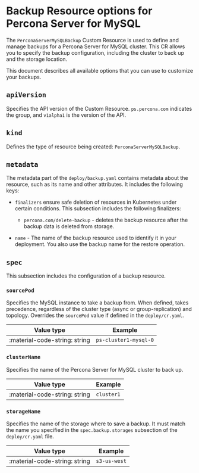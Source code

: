 # Backup Resource options for Percona Server for MySQL

The `PerconaServerMySQLBackup` Custom Resource is used to define and manage backups for a Percona Server for MySQL cluster. This CR allows you to specify the backup configuration, including the cluster to back up and the storage location.

This document describes all available options that you can use to customize your backups.

## `apiVersion`

Specifies the API version of the Custom Resource.
`ps.percona.com` indicates the group, and `v1alpha1` is the version of the API.

## `kind`

Defines the type of resource being created: `PerconaServerMySQLBackup`.

## `metadata`

The metadata part of the `deploy/backup.yaml` contains metadata about the resource, such as its name and other attributes. It includes the following keys:

* `finalizers` ensure safe deletion of resources in Kubernetes under certain conditions. This subsection includes the following finalizers:
  
    * `percona.com/delete-backup` - deletes the backup resource after the backup data is deleted from storage. 

* `name` - The name of the backup resource used to identify it in your deployment. You also use the backup name for the restore operation.

## `spec`

This subsection includes the configuration of a backup resource.

### `sourcePod`

Specifies the MySQL instance to take a backup from. When defined, takes precedence, regardless of the cluster type (async or group-replication) and topology. Overrides the `sourcePod` value if defined in the `deploy/cr.yaml`.

| Value type  | Example    |
| ----------- | ---------- |
| :material-code-string: string     | `ps-cluster1-mysql-0` |

### `clusterName`

Specifies the name of the Percona Server for MySQL cluster to back up. 

| Value type  | Example    |
| ----------- | ---------- |
| :material-code-string: string     | `cluster1` |

### `storageName`

Specifies the name of the storage where to save a backup. It must match the name you specified in the `spec.backup.storages` subsection of the `deploy/cr.yaml` file.

| Value type  | Example    |
| ----------- | ---------- |
| :material-code-string: string     | `s3-us-west` |

